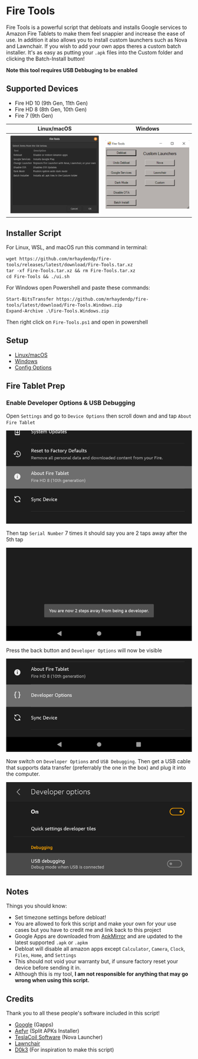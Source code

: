 # Fire Tools
Fire Tools is a powerful script that debloats and installs Google services to Amazon Fire Tablets to make them feel snappier and increase the ease of use. In addition it also allows you to install custom launchers such as Nova and Lawnchair. If you wish to add your own apps theres a custom batch installer. It's as easy as putting your `.apk` files into the Custom folder and clicking the Batch-Install button!

**Note this tool requires USB Debbuging to be enabled**

## Supported Devices
- Fire HD 10 (9th Gen, 11th Gen)
- Fire HD 8 (8th Gen, 10th Gen)
- Fire 7 (9th Gen)

Linux/macOS             |  Windows
:-------------------------:|:-------------------------:
![](./Pictures/Fire-Tools.png)  |  ![](./Pictures/Fire-Tools%20Windows.png)

## Installer Script
For Linux, WSL, and macOS run this command in terminal:
```
wget https://github.com/mrhaydendp/fire-tools/releases/latest/download/Fire-Tools.tar.xz
tar -xf Fire-Tools.tar.xz && rm Fire-Tools.tar.xz
cd Fire-Tools && ./ui.sh
```

For Windows open Powershell and paste these commands:
```
Start-BitsTransfer https://github.com/mrhaydendp/fire-tools/latest/download/Fire-Tools.Windows.zip
Expand-Archive .\Fire-Tools.Windows.zip
```
Then right click on `Fire-Tools.ps1` and open in powershell

## Setup
- [Linux/macOS](./Linux-Instructions.md)
- [Windows](./Windows-Instructions.md)
- [Config Options](./Config%20Options.md)

## Fire Tablet Prep
### Enable Developer Options & USB Debugging
Open `Settings` and go to `Device Options` then scroll down and and tap `About Fire Tablet`

![About](./Pictures/About%20Fire%20Tablet.png)

Then tap `Serial Number` 7 times it should say you are 2 taps away after the 5th tap

![Serial](./Pictures/2%20Taps%20Away.png)

Press the back button and `Developer Options` will now be visible

![Developer Options](./Pictures/Developer%20Options.png)

Now switch on `Developer Options` and `USB Debugging`. Then get a USB cable that supports data transfer (preferrably the one in the box) and plug it into the computer.

![USB Debugging](./Pictures/USB%20Debugging.png)

## Notes
Things you should know:
- Set timezone settings before debloat! 
- You are allowed to fork this script and make your own for your use cases but you have to credit me and link back to this project
- Google Apps are downloaded from [ApkMirror](https://www.apkmirror.com/) and are updated to the latest supported `.apk` or `.apkm`
- Debloat will disable all amazon apps except `Calculator`, `Camera`, `Clock`, `Files`, `Home`, and `Settings`
- This should not void your warranty but, if unsure factory reset your device before sending it in.
- Although this is my tool, **I am not responsible for anything that may go wrong when using this script.**

## Credits
Thank you to all these people's software included in this script!
- [Google](https://www.android.com/) (Gapps)
- [Aefyr](https://github.com/Aefyr/SAI) (Split APKs Installer)
- [TeslaCoil Software](https://play.google.com/store/apps/developer?id=TeslaCoil%20Software&hl=en_US&gl=US) (Nova Launcher)
- [Lawnchair](https://github.com/LawnchairLauncher/Lawnchair)
- [D0k3](https://github.com/d0k3) (For inspiration to make this script)

